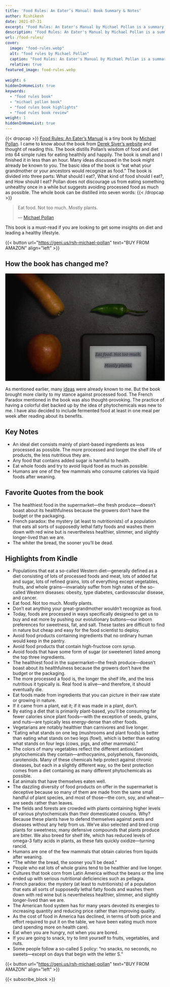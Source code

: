 ```yaml
---
title: 'Food Rules: An Eater’s Manual: Book Summary & Notes'
author: Rishikesh
date: 2021-07-31
excerpt: "Food Rules: An Eater's Manual by Michael Pollan is a summary of concise insights on the ideal food and diet for humans. This article is a summary of the book"
description: "Food Rules: An Eater's Manual by Michael Pollan is a summary of concise insights on the ideal food and diet for humans. This article is a summary of the book"
url: /food-rules/
cover:
  image: "food-rules.webp"
  alt: "food rules by Michael Pollan"
  caption: "Food Rules: An Eater's Manual by Michael Pollan is a summary of concise insights on the ideal food and diet for humans. This article is a summary of the book"
  relative: true
featured_image: food-rules.webp

weight: 6
hiddenInHomeList: true
keywords:
  - "food rules book"
  - "michael pollan book"
  - "food rules book highlights"
  - "food rules book review"
weight: 1
hiddenInHomeList: true
---
```

{{< dropcap >}}
[Food Rules: An Eater’s Manual](https://geni.us/rsh-food-rules) is a tiny book by [Michael Pollan](https://michaelpollan.com/). I came to know about the book from [Derek Siver’s website](https://sive.rs/2do) and thought of reading this. The book distills Pollan’s wisdom of food and diet into 64 simple rules for eating healthily and happily. The book is small and I finished it in less than an hour. Many ideas discussed in the book might already be known to you. The basic idea of the book is “eat what your grandmother or your ancestors would recognize as food.” The book is divided into three parts: What should I eat?, What kind of food should I eat?, and How should I eat? Pollan does not discourage us from eating something unhealthy once in a while but suggests avoiding processed food as much as possible. The whole book can be distilled into seven words:
{{< /dropcap >}}

> Eat food. Not too much. Mostly plants.
>
> — [Michael Pollan](https://geni.us/rsh-michael-pollan)

This book is a must-read if you are looking to get some insights on diet and leading a healthy lifestyle.

{{< button url="https://geni.us/rsh-michael-pollan" text="BUY FROM AMAZON" align="left" >}}

## How the book has changed me?

![Food Rules](food-rules.webp)


As mentioned earlier, many [ideas](https://rishikeshs.com/idea-journal/) were already known to me. But the book brought more clarity to my stance against processed food. The French Paradox mentioned in the book was also thought-provoking. The practice of having a colorful diet backed up by the idea of phytochemicals was new to me. I have also decided to include fermented food at least in one meal per week after reading about its benefits.

## Key Notes

- An ideal diet consists mainly of plant-based ingredients as less processed as possible. The more processed and longer the shelf life of products, the less nutritious they are.
- Any food that contains added sugar is harmful to health.
- Eat whole foods and try to avoid liquid food as much as possible.
- Humans are one of the few mammals who consume calories via liquid foods after weaning.

## Favorite Quotes from the book

- The healthiest food in the supermarket—the fresh produce—doesn’t boast about its healthfulness because the growers don’t have the budget or the packaging.
- French paradox: the mystery (at least to nutritionists) of a population that eats all sorts of supposedly lethal fatty foods and washes them down with red wine but is nevertheless healthier, slimmer, and slightly longer-lived than we are.
- The whiter the bread, the sooner you’ll be dead.

## Highlights from Kindle

- Populations that eat a so-called Western diet—generally defined as a diet consisting of lots of processed foods and meat, lots of added fat and sugar, lots of refined grains, lots of everything except vegetables, fruits, and whole grains—invariably suffer from high rates of the so-called Western diseases: obesity, type diabetes, cardiovascular disease, and cancer.
- Eat food. Not too much. Mostly plants.
- Don’t eat anything your great-grandmother wouldn’t recognize as food.
- Today, foods are processed in ways specifically designed to get us to buy and eat more by pushing our evolutionary buttons—our inborn preferences for sweetness, fat, and salt. These tastes are difficult to find in nature but cheap and easy for the food scientist to deploy.
- Avoid food products containing ingredients that no ordinary human would keep in the pantry.
- Avoid food products that contain high-fructose corn syrup.
- Avoid foods that have some form of sugar (or sweetener) listed among the top three ingredients.
- The healthiest food in the supermarket—the fresh produce—doesn’t boast about its healthfulness because the growers don’t have the budget or the packaging.
- The more processed a food is, the longer the shelf life, and the less nutritious it typically is. Real food is alive—and therefore, it should eventually die.
- Eat foods made from ingredients that you can picture in their raw state or growing in nature.
- If it came from a plant, eat it; if it was made in a plant, don’t.
- By eating a diet that is primarily plant-based, you’ll be consuming far fewer calories since plant foods—with the exception of seeds, grains, and nuts—are typically less energy-dense than other foods.
- Vegetarians are notably healthier than carnivores and live longer.
- “Eating what stands on one leg (mushrooms and plant foods) is better than eating what stands on two legs (fowl), which is better than eating what stands on four legs (cows, pigs, and other mammals).”
- The colors of many vegetables reflect the different antioxidant phytochemicals they contain—anthocyanins, polyphenols, flavonoids, carotenoids. Many of these chemicals help protect against chronic diseases, but each in a slightly different way, so the best protection comes from a diet containing as many different phytochemicals as possible.
- Eat animals that have themselves eaten well.
- The dazzling diversity of food products on offer in the supermarket is deceptive because so many of them are made from the same small handful of plant species, and most of those—the corn, soy, and wheat—are seeds rather than leaves.
- The fields and forests are crowded with plants containing higher levels of various phytochemicals than their domesticated cousins. Why? Because these plants have to defend themselves against pests and diseases without any help from us. We’ve also selected and bred crop plants for sweetness; many defensive compounds that plants produce are bitter. We also breed for shelf life, which has reduced levels of omega-3 fatty acids in plants, as these fats quickly oxidize—turning rancid.
- Humans are one of the few mammals that obtain calories from liquids after weaning.
- “The whiter the bread, the sooner you’ll be dead.”
- People who eat lots of whole grains tend to be healthier and live longer.
- Cultures that took corn from Latin America without the beans or the lime ended up with serious nutritional deficiencies such as pellagra.
- French paradox: the mystery (at least to nutritionists) of a population that eats all sorts of supposedly lethal fatty foods and washes them down with red wine but is nevertheless healthier, slimmer, and slightly longer-lived than we are.
- The American food system has for many years devoted its energies to increasing quantity and reducing price rather than improving quality.
- As the cost of food in America has declined, in terms of both price and effort required to put it on the table, we have been eating much more (and spending more on health care).
- Eat when you are hungry, not when you are bored.
- If you are going to snack, try to limit yourself to fruits, vegetables, and nuts.
- Some people follow a so-called S policy: “no snacks, no seconds, no sweets—except on days that begin with the letter S.”

{{< button url="https://geni.us/rsh-michael-pollan" text="BUY FROM AMAZON" align="left" >}}

{{< subscribe_block >}}
